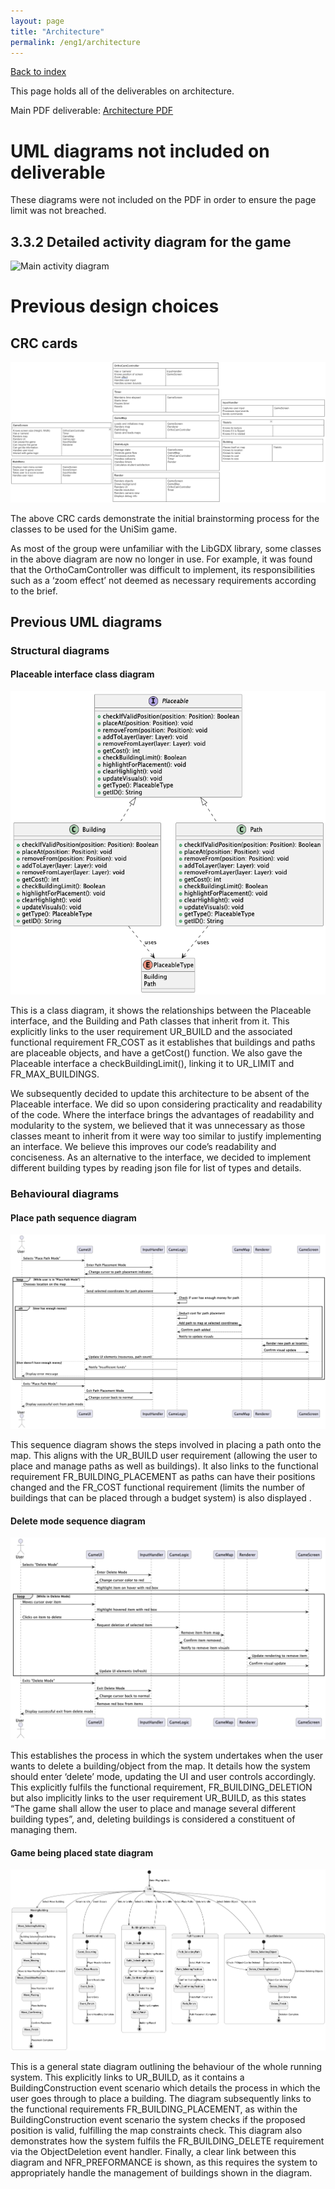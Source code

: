 ```yaml
---
layout: page
title: "Architecture"
permalink: /eng1/architecture
---
```

[Back to index](ENG1_index.md)

This page holds all of the deliverables on architecture. 

Main PDF deliverable: 
[Architecture PDF](./assets/pdf/Arch1.pdf) 

# UML diagrams not included on deliverable
These diagrams were not included on the PDF in order to ensure the page limit was not breached.

## 3.3.2 Detailed activity diagram for the game
![Main activity diagram](.assets/main_activity_diagram.png)

# Previous design choices

## CRC cards
![Initial CRC cards](./assets/crc_cards.png)

The above CRC cards demonstrate the initial brainstorming process for the classes to be used for the UniSim game.  

As most of the group were unfamiliar with the LibGDX library, some classes in the above diagram are now no longer in use. For example, it was found that the OrthoCamController was difficult to implement, its responsibilities such as a ‘zoom effect’ not deemed as necessary requirements according to the brief.  

## Previous UML diagrams

### Structural diagrams

#### Placeable interface class diagram
![placeable interface class diagram](./assets/placeable_interface_class_diagram.png)

This is a class diagram, it shows the relationships between the Placeable interface, and the Building and Path classes that inherit from it. This explicitly links to the user requirement UR_BUILD and the associated functional requirement FR_COST as it establishes that buildings and paths are placeable objects, and have a getCost() function. We also gave the Placeable interface a checkBuildingLimit(), linking it to UR_LIMIT and FR_MAX_BUILDINGS.

We subsequently decided to update this architecture to be absent of the Placeable interface. We did so upon considering practicality and readability of the code. Where the interface brings the advantages of readability and modularity to the system, we believed that it was unnecessary as those classes meant to inherit from it were way too similar to justify implementing an interface. We believe this improves our code’s readability and conciseness. As an alternative to the interface, we decided to implement different building types by reading json file for list of types and details.


### Behavioural diagrams

#### Place path sequence diagram
![Place path sequence diagram](./assets/place_path_sequence_diagram.png)

This sequence diagram shows the steps involved in placing a path onto the map. This aligns with the UR_BUILD user requirement (allowing the user to place and manage paths as well as buildings). It also links to the functional requirement FR_BUILDING_PLACEMENT as paths can have their positions changed and the FR_COST functional requirement (limits the number of buildings that can be placed through a budget system) is also displayed .

#### Delete mode sequence diagram
![Delete mode sequence diagram](./assets/delete_mode_sequence_diagram.png)

This establishes the process in which the system undertakes when the user wants to delete a building/object from the map. It details how the system should enter ‘delete’ mode, updating the UI and user controls accordingly. This explicitly fulfils the functional requirement, FR_BUILDING_DELETION but also implicitly links to the user requirement UR_BUILD, as this states “The game shall allow the user to place and manage several different building types”, and, deleting buildings is considered a constituent of managing them.

#### Game being placed state diagram
![Game being played state diagram](./assets/playing_state_diagram.png)

This is a general state diagram outlining the behaviour of the whole running system. This explicitly links to UR_BUILD, as it contains a BuildingConstruction event scenario which details the process in which the user goes through to place a building. The diagram subsequently  links to the functional requirements FR_BUILDING_PLACEMENT, as within the BuildingConstruction event scenario the system checks if the proposed position is valid, fulfilling the map constraints check. This diagram also demonstrates how the system fulfils the FR_BUILDING_DELETE requirement via the ObjectDeletion event handler. Finally, a clear link between this diagram and NFR_PREFORMANCE is shown, as this requires the system to appropriately handle the management of buildings shown in the diagram.

